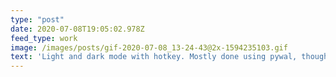 ```yaml
---
type: "post"
date: 2020-07-08T19:05:02.978Z
feed_type: work
image: /images/posts/gif-2020-07-08_13-24-43@2x-1594235103.gif
text: 'Light and dark mode with hotkey. Mostly done using pywal, though Vim turned out to be tricky because the gruvbox package needs to have the background set. I might try using base16-shell instead...'
---
```

